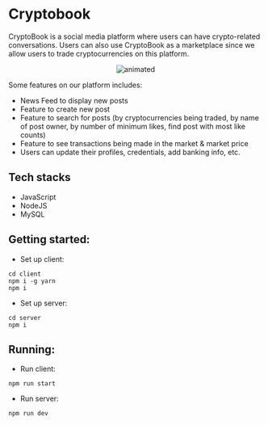 ﻿# Cryptobook
CryptoBook is a social media platform where users can have crypto-related conversations. Users can also use CryptoBook as a marketplace since we allow users to trade cryptocurrencies on this platform. 

<p align="center">
  <img src="https://media3.giphy.com/media/ROUmr1YyIB2YeymFZx/giphy.gif" alt="animated" />
</p>

Some features on our platform includes:
- News Feed to display new posts
- Feature to create new post
- Feature to search for posts (by cryptocurrencies being traded, by name of post owner, by number of minimum likes, find post with most like counts)
- Feature to see transactions being made in the market & market price
- Users can update their profiles, credentials, add banking info, etc.

## Tech stacks
- JavaScript
- NodeJS
- MySQL

## Getting started:
- Set up client:
```
cd client
npm i -g yarn
npm i
```

- Set up server:
```
cd server
npm i
```

## Running:
- Run client:
```
npm run start
```
- Run server:
```
npm run dev
```
